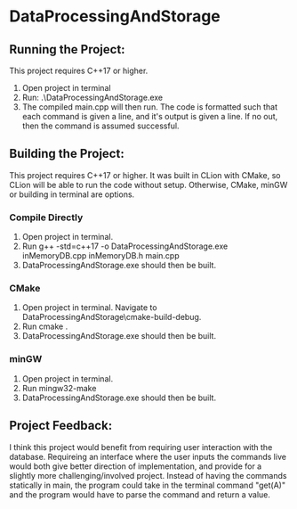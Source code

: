 # DataProcessingAndStorage
## Running the Project:
This project requires C++17 or higher.
1. Open project in terminal
2. Run: .\DataProcessingAndStorage.exe
3. The compiled main.cpp will then run. The code is formatted such that each command is given a line, and it's output is given a line. If no out, then the command is assumed successful.

## Building the Project:
This project requires C++17 or higher. It was built in CLion with CMake, so CLion will be able to run the code without setup. Otherwise, CMake, minGW or building in terminal are options.
### Compile Directly
1. Open project in terminal.
2. Run 	g++ -std=c++17 -o DataProcessingAndStorage.exe inMemoryDB.cpp inMemoryDB.h main.cpp
3. DataProcessingAndStorage.exe should then be built.
### CMake
1. Open project in terminal. Navigate to DataProcessingAndStorage\cmake-build-debug.
2. Run cmake .
3. DataProcessingAndStorage.exe should then be built.
### minGW
1. Open project in terminal.
2. Run mingw32-make
3. DataProcessingAndStorage.exe should then be built.

## Project Feedback:
I think this project would benefit from requiring user interaction with the database. Requireing an interface where the user inputs the commands live would both give better direction of implementation, 
and provide for a slightly more challenging/involved project. Instead of having the commands statically in main,
the program could take in the terminal command "get(A)" and the program would have to parse the command and return a value. 
